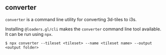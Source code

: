 ## converter

`converter` is a command line utility for converting 3d-tiles to i3s.

Installing `@loaders.gl/cli` makes the `converter` command line tool available. It can be run using `npx`.

```
$ npx converter --tileset <tileset> --name <tileset name> --output <output folder>
```
